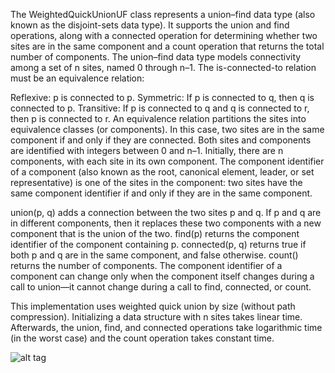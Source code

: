 The WeightedQuickUnionUF class represents a union–find data type (also known as the disjoint-sets data type). It supports the union and find operations, along with a connected operation for determining whether two sites are in the same component and a count operation that returns the total number of components.
The union–find data type models connectivity among a set of n sites, named 0 through n–1. The is-connected-to relation must be an equivalence relation:

Reflexive: p is connected to p.
Symmetric: If p is connected to q, then q is connected to p.
Transitive: If p is connected to q and q is connected to r, then p is connected to r.
An equivalence relation partitions the sites into equivalence classes (or components). In this case, two sites are in the same component if and only if they are connected. Both sites and components are identified with integers between 0 and n–1. Initially, there are n components, with each site in its own component. The component identifier of a component (also known as the root, canonical element, leader, or set representative) is one of the sites in the component: two sites have the same component identifier if and only if they are in the same component.

union(p, q) adds a connection between the two sites p and q. If p and q are in different components, then it replaces these two components with a new component that is the union of the two.
find(p) returns the component identifier of the component containing p.
connected(p, q) returns true if both p and q are in the same component, and false otherwise.
count() returns the number of components.
The component identifier of a component can change only when the component itself changes during a call to union—it cannot change during a call to find, connected, or count.

This implementation uses weighted quick union by size (without path compression). Initializing a data structure with n sites takes linear time. Afterwards, the union, find, and connected operations take logarithmic time (in the worst case) and the count operation takes constant time.


![alt tag](http://algs4.cs.princeton.edu/15uf/images/weighted-quick-union-overview.png)